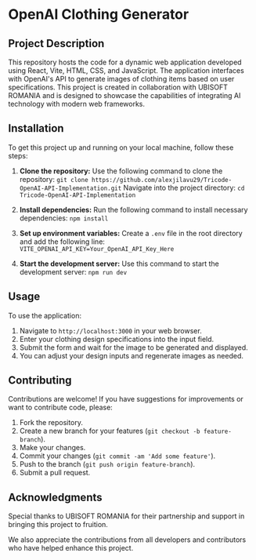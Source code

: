 # OpenAI Clothing Generator

## Project Description

This repository hosts the code for a dynamic web application developed using React, Vite, HTML, CSS, and JavaScript. The application interfaces with OpenAI's API to generate images of clothing items based on user specifications. This project is created in collaboration with UBISOFT ROMANIA and is designed to showcase the capabilities of integrating AI technology with modern web frameworks.

## Installation

To get this project up and running on your local machine, follow these steps:

1. **Clone the repository:**
   Use the following command to clone the repository:
   `git clone https://github.com/alexjilavu29/Tricode-OpenAI-API-Implementation.git`
   Navigate into the project directory:
   `cd Tricode-OpenAI-API-Implementation`

2. **Install dependencies:**
   Run the following command to install necessary dependencies:
   `npm install`

3. **Set up environment variables:**
   Create a `.env` file in the root directory and add the following line:
   `VITE_OPENAI_API_KEY=Your_OpenAI_API_Key_Here`

4. **Start the development server:**
   Use this command to start the development server:
   `npm run dev`

## Usage

To use the application:

1. Navigate to `http://localhost:3000` in your web browser.
2. Enter your clothing design specifications into the input field.
3. Submit the form and wait for the image to be generated and displayed.
4. You can adjust your design inputs and regenerate images as needed.

## Contributing

Contributions are welcome! If you have suggestions for improvements or want to contribute code, please:

1. Fork the repository.
2. Create a new branch for your features (`git checkout -b feature-branch`).
3. Make your changes.
4. Commit your changes (`git commit -am 'Add some feature'`).
5. Push to the branch (`git push origin feature-branch`).
6. Submit a pull request.

## Acknowledgments

Special thanks to UBISOFT ROMANIA for their partnership and support in bringing this project to fruition.

We also appreciate the contributions from all developers and contributors who have helped enhance this project.
